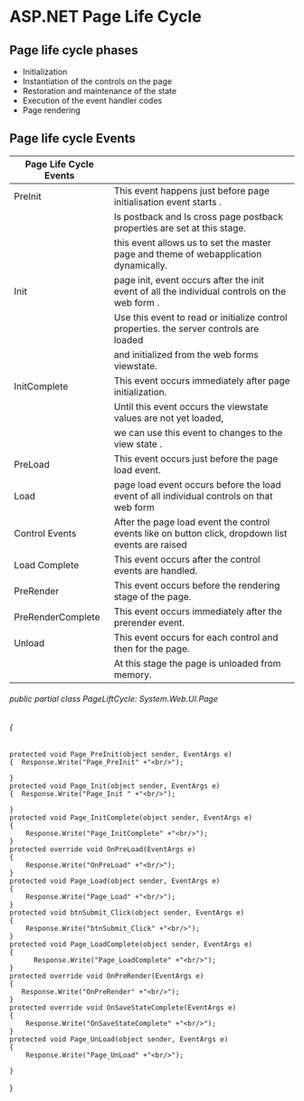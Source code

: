 # ASP.NET Page Life Cycle

## Page life cycle phases 
- Initialization
- Instantiation of the controls on the page
- Restoration and maintenance of the state
- Execution of the event handler codes
- Page rendering

## Page life cycle Events

|                 Page Life Cycle Events                        |                                                                                                     |                                         
|---------------------------------------------------------------|---------------------------------------------------------------------------------------------------- |
| PreInit                                                       | This event happens just before page initialisation event starts .                                   |
|                                                               |  Is postback and Is cross page postback properties are set at this stage.                           |
|                                                               |  this event allows us to set the master page and theme of webapplication dynamically.               |
| Init                                                          | page init, event occurs after the init event of all the individual controls on the web form .       | 
|                                                               |  Use this event to read or initialize control properties. the server controls are loaded            |
|                                                               |  and initialized from the web forms viewstate.                                                      |
| InitComplete                                                  | This event occurs immediately after page initialization.                                            |
|                                                               | Until this event occurs the viewstate values are not yet loaded,                                    |
|                                                               | we can use this event to changes to the view state .                                                |                                                                                         
| PreLoad                                                       | This event occurs just before the page load event.                                                  |                                                                                                                                           
| Load                                                          | page load event occurs before the load event of all individual controls on that web form            |                                                                                                                                          
| Control Events                                                | After the page load event the control events like on button click, dropdown list events are raised  |                                                                                                                                         
| Load Complete                                                 | This event occurs after the control events are handled.                                             |                                                                                                                                        
| PreRender                                                     | This event occurs before the rendering stage of the page.                                           |                                                                                                                                         
| PreRenderComplete                                             | This event occurs immediately after the prerender event.                                            |                                                                                                                                           
| Unload                                                        | This event occurs for each control and then for the page.                                           |
|                                                               |  At this stage the page is unloaded from memory.                                                    |                                

###### public partial class PageLiftCycle: System.Web.UI.Page 
###### {  
    protected void Page_PreInit(object sender, EventArgs e) 
    {  Response.Write("Page_PreInit" +"<br/>");
         
    }  
    protected void Page_Init(object sender, EventArgs e) 
    {  Response.Write("Page_Init " +"<br/>");
       
    }  
    protected void Page_InitComplete(object sender, EventArgs e) 
    {  
        Response.Write("Page_InitComplete" +"<br/>");
    }  
    protected override void OnPreLoad(EventArgs e)
    {  
        Response.Write("OnPreLoad" +"<br/>");
    }  
    protected void Page_Load(object sender, EventArgs e) 
    {  
        Response.Write("Page_Load" +"<br/>");
    }  
    protected void btnSubmit_Click(object sender, EventArgs e) 
    {  
        Response.Write("btnSubmit_Click" +"<br/>");
    }  
    protected void Page_LoadComplete(object sender, EventArgs e)
    {  
          Response.Write("Page_LoadComplete" +"<br/>");
    }  
    protected override void OnPreRender(EventArgs e) 
    {  
       Response.Write("OnPreRender" +"<br/>");
    }  
    protected override void OnSaveStateComplete(EventArgs e) 
    {  
        Response.Write("OnSaveStateComplete" +"<br/>");
    }  
    protected void Page_UnLoad(object sender, EventArgs e) 
    {  
        Response.Write("Page_UnLoad" +"<br/>");
        
    }  
}  
 
 
 
 
 
 
 
 
